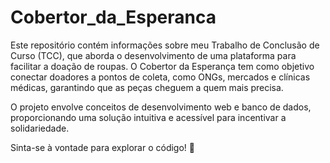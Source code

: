 # Cobertor_da_Esperanca
Este repositório contém informações sobre meu Trabalho de Conclusão de Curso (TCC), que aborda o desenvolvimento de uma plataforma para facilitar a doação de roupas. O Cobertor da Esperança tem como objetivo conectar doadores a pontos de coleta, como ONGs, mercados e clínicas médicas, garantindo que as peças cheguem a quem mais precisa.

O projeto envolve conceitos de desenvolvimento web e banco de dados, proporcionando uma solução intuitiva e acessível para incentivar a solidariedade.

Sinta-se à vontade para explorar o código! 🚀
